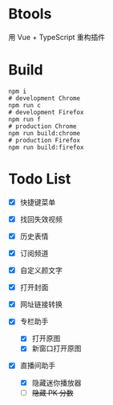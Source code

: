 # Btools

用 Vue + TypeScript 重构插件

# Build

```shell
npm i
# development Chrome
npm run c
# development Firefox
npm run f
# production Chrome
npm run build:chrome
# production Firefox
npm run build:firefox
```

# Todo List

- [x] 快捷键菜单
- [x] 找回失效视频
- [x] 历史表情
- [x] 订阅频道
- [x] 自定义颜文字
- [x] 打开封面
- [x] 网址链接转换

- [x] 专栏助手

  - [x] 打开原图
  - [x] 新窗口打开原图

- [x] 直播间助手

  - [x] 隐藏迷你播放器
  - [ ] ~~隐藏 PK 分数~~
